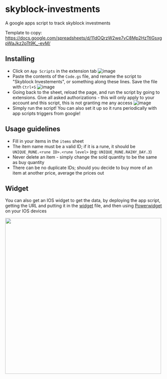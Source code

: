 # skyblock-investments
A google apps script to track skyblock investments

Template to copy: https://docs.google.com/spreadsheets/d/11dOQrzW2we7vC8Mp2HzTtlGsxgpWaJkz2pTt9K_-evM/ 

## Installing
- Click on `App Scripts` in the extension tab
![image](https://github.com/user-attachments/assets/85860f3e-8d00-4715-9c1a-9dd8f3c7cfad)
- Paste the contents of the `Code.gs` file, and rename the script to "Skyblock Investements", or something along these lines. Save the file with `Ctrl+S`
![image](https://github.com/user-attachments/assets/b0b3508f-908c-4860-aa0b-88a34bc6ea33)
- Going back to the sheet, reload the page, and run the script by going to extensions. Give all asked authorizations - this will only apply to your account and this script, this is not granting me any access
![image](https://github.com/user-attachments/assets/3ba56df3-1f20-4b8d-bd50-a0e8368130a6)
- Simply run the script! You can also set it up so it runs periodically with app scripts triggers from google!


## Usage guidelines
- Fill in your items in the `items` sheet
- The item name must be a valid ID; if it is a rune, it should be `UNIQUE_RUNE.<rune ID>.<rune level>` (eg: `UNIQUE_RUNE.RAINY_DAY.3`)
- Never delete an item - simply change the sold quantity to be the same as buy quantity
- There can be no duplicate IDs; should you decide to buy more of an item at another price, average the prices out

## Widget
You can also get an IOS widget to get the data, by deploying the app script, getting the URL and putting it in the [widget](https://github.com/itsvyle/skyblock-investments/blob/main/widget.powerwidget) file, and then using [Powerwidget](https://apps.apple.com/us/app/power-widgets/id1545771094) on your IOS devices

<img src="https://github.com/user-attachments/assets/4fed2695-5871-4471-b462-76013b511122" height="500">
